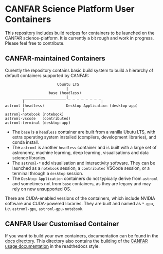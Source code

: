 # CANFAR Science Platform User Containers

This repository includes build recipes for containers to be launched on the CANFAR science-platform. It is currently a bit rough and work in progress. 
Please feel free to contribute.

## CANFAR-maintained Containers
Curently the repository contains basic build system to build a hierarchy of default containers supported by CANFAR:

```
	                    Ubuntu LTS
	                    	|
		            base (headless)
		____________________|_ _ _ _ _ _ _ _
		|                                   | 
astroml (headless)			Desktop Application (desktop-app)
		|
astroml-notebook (notebook) 
astroml-vscode   (contributed)
astroml-terminal (desktop-app)
 ```

- The `base` is a `headless` container are built from a vanilla Ubutu LTS, with extra operating system installed (compilers, development libraries), and conda install.
- The `astroml` is another `headless` container and is built with a large set of astronomy, machine learning, deep learning, visualisations and data science libraries. 
- The `astroml-*` add visualisation and interactivity software. They can be launched as a `notebook` session, a `contributed` VSCode session, or a terminal through a `desktop` session.
- The `Desktop Application` containers do not typically derive from `astroml` and sometimes not from `base` containers, as they are legacy and may rely on now unsupported OS.

There are CUDA-enabled versions of the containers, which include NVIDIA software and CUDA-powered libraries. They are built and named as `*-gpu`, i.e. `astroml-gpu`, `astroml-gpu-notebook`.

## CANFAR User Customised Container
If you want to build your own containers, documentation can be found in the [docs directory](docs).
This directory also contains the building of the [CANFAR usage documentation](https://canfar-scienceportal.readthedocs.io/en/latest/) in the readthedocs style.
